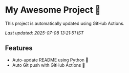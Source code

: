 # My Awesome Project 🚀

This project is automatically updated using GitHub Actions.

_Last updated: 2025-07-08 13:21:51 IST_

## Features
- Auto-update README using Python 🐍
- Auto Git push with GitHub Actions 🤖
